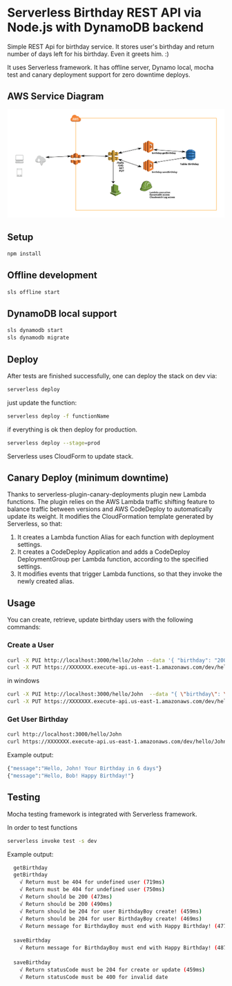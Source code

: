 # Serverless Birthday REST API via Node.js with DynamoDB backend

Simple REST Api for birthday service. It stores user's birthday and return number of days left for his birthday. Even it greets him. :)

It uses Serverless framework. It has offline server, Dynamo local, mocha test and canary deployment support for zero downtime deploys.

## AWS Service Diagram

![Alt text](aws-service-diagram.png?raw=true "Service Diagram")

## Setup

```bash
npm install
```
## Offline development 
```bash
sls offline start
```
## DynamoDB local support
```bash
sls dynamodb start
sls dynamodb migrate
```
## Deploy
After tests are finished successfully, one can deploy the stack on dev via:
```bash
serverless deploy
```
just update the function:

```bash
serverless deploy -f functionName
```

if everything is ok then deploy for production.

```bash
serverless deploy --stage=prod
```

Serverless uses CloudForm to update stack.

## Canary Deploy (minimum downtime)
Thanks to serverless-plugin-canary-deployments plugin new Lambda functions. The plugin relies on the AWS Lambda traffic shifting feature to balance traffic between versions and AWS CodeDeploy to automatically update its weight. It modifies the CloudFormation template generated by Serverless, so that:

1. It creates a Lambda function Alias for each function with deployment settings.
2. It creates a CodeDeploy Application and adds a CodeDeploy DeploymentGroup per Lambda function, according to the specified settings.
3. It modifies events that trigger Lambda functions, so that they invoke the newly created alias.

## Usage

You can create, retrieve, update  birthday users with the following commands:

### Create a User

```bash
curl -X PUI http://localhost:3000/hello/John --data '{ "birthday": "2000-01-01" }'
curl -X PUT https://XXXXXXX.execute-api.us-east-1.amazonaws.com/dev/hello/John --data '{ "birthday": "2000-01-01" }'
```
in windows

```bash
curl -X PUI http://localhost:3000/hello/John  --data "{ \"birthday\": \"2000-01-01\" }"
curl -X PUT https://XXXXXXX.execute-api.us-east-1.amazonaws.com/dev/hello/John --data "{ \"birthday\": \"2000-01-01\" }"
```


### Get User Birthday

```bash
curl http://localhost:3000/hello/John
curl https://XXXXXXX.execute-api.us-east-1.amazonaws.com/dev/hello/John
```

Example output:
```bash
{"message":"Hello, John! Your Birthday in 6 days"}
{"message":"Hello, Bob! Happy Birthday!"}
```

## Testing
Mocha testing framework is integrated with Serverless framework. 

In order to test functions
```bash
serverless invoke test -s dev
```
Example output:
```bash
  getBirthday
  getBirthday
    √ Return must be 404 for undefined user (719ms)
    √ Return must be 404 for undefined user (750ms)
    √ Return should be 200 (473ms)
    √ Return should be 200 (490ms)
    √ Return should be 204 for user BirthdayBoy create! (459ms)
    √ Return should be 204 for user BirthdayBoy create! (469ms)
    √ Return message for BirthdayBoy must end with Happy Birthday! (477ms)

  saveBirthday
    √ Return message for BirthdayBoy must end with Happy Birthday! (487ms)

  saveBirthday
    √ Return statusCode must be 204 for create or update (459ms)
    √ Return statusCode must be 400 for invalid date
```
